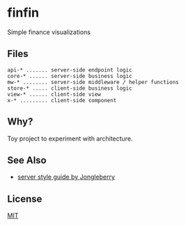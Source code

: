 # finfin

Simple finance visualizations

## Files
```
api-* ....... server-side endpoint logic
core-* ...... server-side business logic
mw-* ........ server-side middleware / helper functions
store-* ..... client-side business logic
view-* ...... client-side view
x-* ......... client-side component
```

## Why?
Toy project to experiment with architecture.

## See Also
- [server style guide by Jongleberry](https://github.com/jonathanong/server-style-guide)

## License
[MIT](https://tldrlegal.com/license/mit-license)
